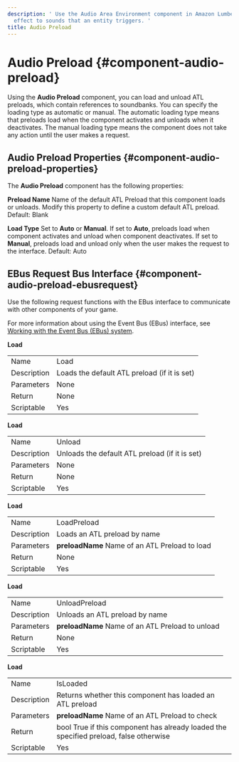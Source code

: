 ```yaml
---
description: ' Use the Audio Area Environment component in Amazon Lumberyard to apply an environment
  effect to sounds that an entity triggers. '
title: Audio Preload
---
```

# Audio Preload {#component-audio-preload}

Using the **Audio Preload** component, you can load and unload ATL preloads, which contain references to soundbanks\. You can specify the loading type as automatic or manual\. The automatic loading type means that preloads load when the component activates and unloads when it deactivates\. The manual loading type means the component does not take any action until the user makes a request\.

## Audio Preload Properties {#component-audio-preload-properties}

The **Audio Preload** component has the following properties:

**Preload Name**
Name of the default ATL Preload that this component loads or unloads\. Modify this property to define a custom default ATL preload\.
Default: Blank

**Load Type**
Set to **Auto** or **Manual**\.
If set to **Auto**, preloads load when component activates and unload when component deactivates\.
If set to **Manual**, preloads load and unload only when the user makes the request to the interface\.
Default: Auto

## EBus Request Bus Interface {#component-audio-preload-ebusrequest}

Use the following request functions with the EBus interface to communicate with other components of your game\.

For more information about using the Event Bus \(EBus\) interface, see [Working with the Event Bus \(EBus\) system](/docs/user-guide/features/engine/ebus/_index.md)\.


**Load**

|  |  |
| --- |--- |
| Name | Load |
| Description | Loads the default ATL preload \(if it is set\) |
| Parameters | None |
| Return | None |
| Scriptable | Yes |


**Load**

|  |  |
| --- |--- |
| Name | Unload |
| Description | Unloads the default ATL preload \(if it is set\) |
| Parameters | None |
| Return | None |
| Scriptable | Yes |


**Load**

|  |  |
| --- |--- |
| Name | LoadPreload |
| Description | Loads an ATL preload by name |
| Parameters |  **preloadName**  Name of an ATL Preload to load  |
| Return | None |
| Scriptable | Yes |


**Load**

|  |  |
| --- |--- |
| Name | UnloadPreload |
| Description | Unloads an ATL preload by name |
| Parameters |  **preloadName**  Name of an ATL Preload to unload  |
| Return | None |
| Scriptable | Yes |


**Load**

|  |  |
| --- |--- |
| Name | IsLoaded |
| Description | Returns whether this component has loaded an ATL preload |
| Parameters |  **preloadName**  Name of an ATL Preload to check  |
| Return | bool True if this component has already loaded the specified preload, false otherwise |
| Scriptable | Yes |